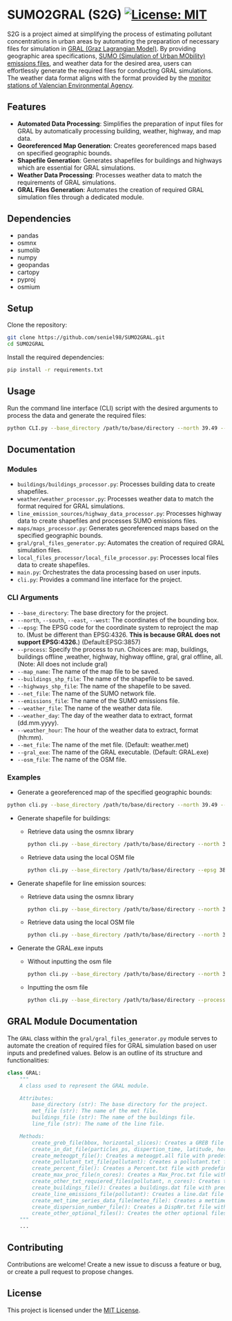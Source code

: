 # SUMO2GRAL (S2G) [![License: MIT](https://img.shields.io/badge/License-MIT-yellow.svg)](https://opensource.org/licenses/MIT)

S2G is a project aimed at simplifying the process of estimating pollutant concentrations in urban areas by automating the preparation of necessary files for simulation in [GRAL (Graz Lagrangian Model)](https://gral.tugraz.at/). By providing geographic area specifications, [SUMO (Simulation of Urban MObility) emissions files](https://sumo.dlr.de/docs/Simulation/Output/Lane-_or_Edge-based_Emissions_Measures.html), and weather data for the desired area, users can effortlessly generate the required files for conducting GRAL simulations. The weather data format aligns with the format provided by the [monitor stations of Valencian Environmental Agency](https://mediambient.gva.es/es/web/calidad-ambiental/datos-on-line).

## Features

- **Automated Data Processing**: Simplifies the preparation of input files for GRAL by automatically processing building, weather, highway, and map data.
- **Georeferenced Map Generation**: Creates georeferenced maps based on specified geographic bounds.
- **Shapefile Generation**: Generates shapefiles for buildings and highways which are essential for GRAL simulations.
- **Weather Data Processing**: Processes weather data to match the requirements of GRAL simulations.
- **GRAL Files Generation**: Automates the creation of required GRAL simulation files through a dedicated module.

## Dependencies

- pandas
- osmnx
- sumolib
- numpy
- geopandas
- cartopy
- pyproj
- osmium

## Setup

Clone the repository:

```bash
git clone https://github.com/seniel98/SUMO2GRAL.git
cd SUMO2GRAL
```

Install the required dependencies:

```bash
pip install -r requirements.txt
```

## Usage

Run the command line interface (CLI) script with the desired arguments to process the data and generate the required files:

```bash
python CLI.py --base_directory /path/to/base/directory --north 39.49 --south 39.47 --east -0.37 --west -0.39 --epsg 3857 --process all  --net_file /path/to/net/file/file.net.xml --emissions_file /path/to/edge/emissions/file/edges_emisisons_file.csv 
```

## Documentation

### Modules

- `buildings/buildings_processor.py`: Processes building data to create shapefiles.
- `weather/weather_processor.py`: Processes weather data to match the format required for GRAL simulations.
- `line_emission_sources/highway_data_processor.py`: Processes highway data to create shapefiles and processes SUMO emissions files.
- `maps/maps_processor.py`: Generates georeferenced maps based on the specified geographic bounds.
- `gral/gral_files_generator.py`: Automates the creation of required GRAL simulation files.
- `local_files_processor/local_file_processor.py`: Processes local files data to create shapefiles.
- `main.py`: Orchestrates the data processing based on user inputs.
- `cli.py`: Provides a command line interface for the project.

### CLI Arguments

- `--base_directory`: The base directory for the project.
- `--north`, `--south`, `--east`, `--west`: The coordinates of the bounding box.
- `--epsg`: The EPSG code for the coordinate system to reproject the map to. (Must be different than EPSG:4326. **This is because GRAL does not support EPSG:4326.**) (Default:EPSG:3857)
- `--process`: Specify the process to run. Choices are: map, buildings, buildings offline ,weather, highway, highway offline, gral, gral offline, all. (Note: All does not include gral)
- `--map_name`: The name of the map file to be saved.
- `--buildings_shp_file`: The name of the shapefile to be saved.
- `--highways_shp_file`: The name of the shapefile to be saved.
- `--net_file`: The name of the SUMO network file.
- `--emissions_file`: The name of the SUMO emissions file.
- `--weather_file`: The name of the weather data file.
- `--weather_day`: The day of the weather data to extract, format (dd.mm.yyyy).
- `--weather_hour`: The hour of the weather data to extract, format (hh:mm).
- `--met_file`: The name of the met file. (Default: weather.met)
- `--gral_exe`: The name of the GRAL executable. (Default: GRAL.exe)
- `--osm_file`: The name of the OSM file.

### Examples

- Generate a georeferenced map of the specified geographic bounds:

```bash
python cli.py --base_directory /path/to/base/directory --north 39.49 --south 39.47 --east -0.37 --west -0.39 --epsg 3857 --process map
```

- Generate shapefile for buildings:

  - Retrieve data using the osmnx library

    ```bash
    python cli.py --base_directory /path/to/base/directory --north 39.49 --south 39.47 --east -0.37 --west -0.39 --epsg 3857 --process buildings --buildings_shp_file /path/to/buildings/shp/file/file.shp
    ```
  
  - Retrieve data using the local OSM file

    ```bash
    python cli.py --base_directory /path/to/base/directory --epsg 3857 --process "buildings offline" --osm_file /path/to/osm/file/file.osm --buildings_shp_file /path/to/buildings/shp/file/file.shp
    ```

- Generate shapefile for line emission sources:

  - Retrieve data using the osmnx library

    ```bash
    python cli.py --base_directory /path/to/base/directory --north 39.50154 --south 39.4235 --east -0.30981 --west -0.44166 --process highway --net_file /path/to/net/file/file.net.xml --emissions_file /path/to/edge/emissions/file/edges_emisisons_file.xml
    ```

  - Retrieve data using the local OSM file

    ```bash
    python cli.py --base_directory /path/to/base/directory --north 39.50154 --south 39.4235 --east -0.30981 --west -0.44166 --process "highway offline" --net_file /path/to/net/file/file.net.xml --emissions_file /path/to/edge/emissions/file/edges_emisisons_file.xml --osm_file /path/to/osm/file/file.osm --highways_shp_file /path/to/highways/shp/file/file.shp
    ```

- Generate the GRAL.exe inputs

  - Without inputting the osm file

    ```bash
    python cli.py --base_directory /path/to/base/directory --north 39.50154 --south 39.4235 --east -0.30981 --west -0.44166 --process gral --met_file /path/to/met/file/metfile.met
    ```
  
  - Inputting the osm file

    ```bash
    python cli.py --base_directory /path/to/base/directory --process "gral offline" --met_file /path/to/met/file/metfile.met --osm_file /path/to/osm/file/file.osm
    ```

## GRAL Module Documentation

The `GRAL` class within the `gral/gral_files_generator.py` module serves to automate the creation of required files for GRAL simulation based on user inputs and predefined values. Below is an outline of its structure and functionalities:

```python
class GRAL:
    """
    A class used to represent the GRAL module.

    Attributes:
        base_directory (str): The base directory for the project.
        met_file (str): The name of the met file.
        buildings_file (str): The name of the buildings file.
        line_file (str): The name of the line file.

    Methods:
        create_greb_file(bbox, horizontal_slices): Creates a GREB file with predefined values.
        create_in_dat_file(particles_ps, dispertion_time, latitude, horizontal_slices): Creates a in.dat file with predefined values.
        create_meteogpt_file(): Creates a meteogpt.all file with predefined values.
        create_pollutant_txt_file(pollutant): Creates a pollutant.txt file with predefined values.
        create_percent_file(): Creates a Percent.txt file with predefined values.
        create_max_proc_file(n_cores): Creates a Max_Proc.txt file with predefined values.
        create_other_txt_requiered_files(pollutant, n_cores): Creates the other txt requiered files with predefined values.
        create_buildings_file(): Creates a buildings.dat file with predefined values.
        create_line_emissions_file(pollutant): Creates a line.dat file with predefined values.
        create_met_time_series_data_file(meteo_file): Creates a mettimeseries.dat file with predefined values.
        create_dispersion_number_file(): Creates a DispNr.txt file with predefined values.
        create_other_optional_files(): Creates the other optional files with predefined values.
    """
    ...

```

## Contributing

Contributions are welcome! Create a new issue to discuss a feature or bug, or create a pull request to propose changes.

## License

This project is licensed under the [MIT License](LICENSE).
